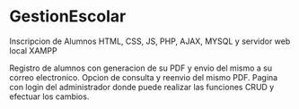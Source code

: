# GestionEscolar
Inscripcion de Alumnos HTML, CSS, JS, PHP, AJAX, MYSQL y servidor web local  XAMPP

Registro de alumnos con generacion de su PDF y envio del mismo a su correo electronico. 
Opcion de consulta y reenvio del mismo PDF.
Pagina con login del administrador donde puede realizar las funciones CRUD y efectuar los cambios. 
